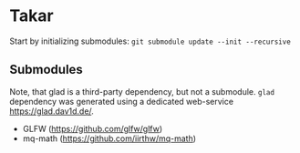 # Takar

Start by initializing submodules:
`git submodule update --init --recursive`

## Submodules

Note, that glad is a third-party dependency, but not a submodule. `glad` dependency was generated using a dedicated web-service https://glad.dav1d.de/.

* GLFW (https://github.com/glfw/glfw)
* mq-math (https://github.com/iirthw/mq-math)
